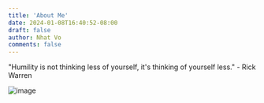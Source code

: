 ```yaml
---
title: 'About Me'
date: 2024-01-08T16:40:52-08:00
draft: false
author: Nhat Vo
comments: false
---
```


"Humility is not thinking less of yourself, it's thinking of yourself less." - Rick Warren

![image](/images/stock/about-me.jpg)